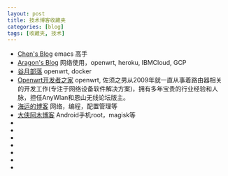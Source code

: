 ```yaml
---
layout: post
title: 技术博客收藏夹
categories: [blog]
tags: [收藏夹, 技术]
---
```




* [Chen's Blog](http://blog.binchen.org)
    emacs 高手
* [Aragon's Blog](https://hexo.aragon.wang)
    网络使用，openwrt, heroku, IBMCloud, GCP
* [谷月部落](https://guyuetv.github.io)
    openwrt, docker
* [Openwrt开发者之家](http://www.openwrt.pro)
    openwrt, 佐须之男从2009年就一直从事着路由器相关的开发工作(专注于网络设备软件解决方案)，拥有多年宝贵的行业经验和人脉，担任AnyWlan和恩山无线论坛版主。
* [海运的博客](https://www.haiyun.me)
    网络，编程，配置管理等
* [大侠阿木博客](https://www.daxiaamu.com)
    Android手机root，magisk等
* []()
* []()
* []()
* []()
* []()
* []()
* []()



